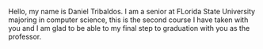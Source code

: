 Hello, my name is Daniel Tribaldos. I am a senior at FLorida State University majoring in computer science, this is the second course I have taken with you and I am glad to be able to my final step to graduation with you as the professor. 
